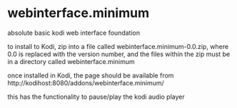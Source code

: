 # webinterface.minimum
absolute basic kodi web interface foundation

to install to Kodi, zip into a file called webinterface.minimum-0.0.zip, where 0.0 is replaced with the version number, and the files within the zip must be in a directory called webinterface.minimum

once installed in Kodi, the page should be available from http://kodihost:8080/addons/webinterface.minimum/

this has the functionality to pause/play the kodi audio player
